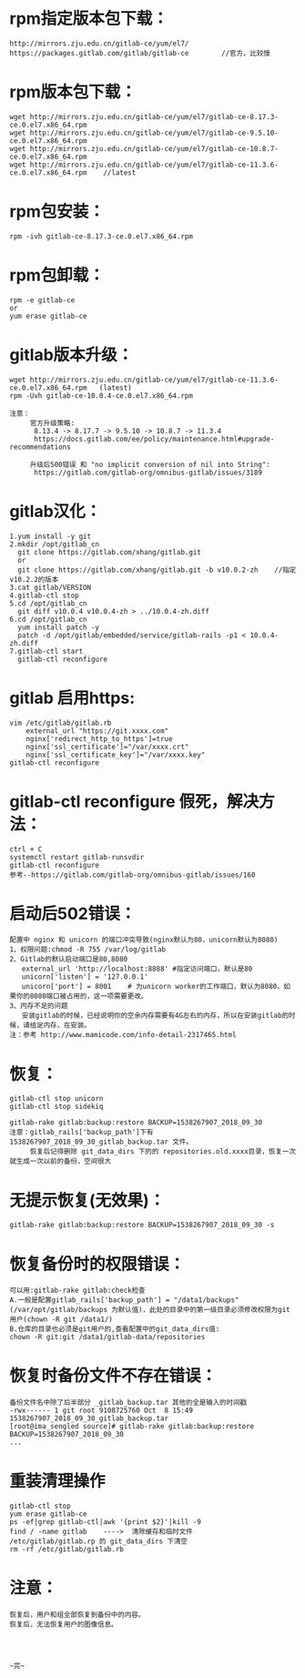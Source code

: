 # rpm指定版本包下载：
    http://mirrors.zju.edu.cn/gitlab-ce/yum/el7/
    https://packages.gitlab.com/gitlab/gitlab-ce        //官方，比较慢



# rpm版本包下载：
    wget http://mirrors.zju.edu.cn/gitlab-ce/yum/el7/gitlab-ce-8.17.3-ce.0.el7.x86_64.rpm
    wget http://mirrors.zju.edu.cn/gitlab-ce/yum/el7/gitlab-ce-9.5.10-ce.0.el7.x86_64.rpm
    wget http://mirrors.zju.edu.cn/gitlab-ce/yum/el7/gitlab-ce-10.8.7-ce.0.el7.x86_64.rpm
    wget http://mirrors.zju.edu.cn/gitlab-ce/yum/el7/gitlab-ce-11.3.6-ce.0.el7.x86_64.rpm    //latest

# rpm包安装：
    rpm -ivh gitlab-ce-8.17.3-ce.0.el7.x86_64.rpm

# rpm包卸载：
    rpm -e gitlab-ce
    or
    yum erase gitlab-ce
    
# gitlab版本升级：
    wget http://mirrors.zju.edu.cn/gitlab-ce/yum/el7/gitlab-ce-11.3.6-ce.0.el7.x86_64.rpm   (latest)
    rpm -Uvh gitlab-ce-10.0.4-ce.0.el7.x86_64.rpm
    
    注意：
         官方升级策略:
          8.13.4 -> 8.17.7 -> 9.5.10 -> 10.8.7 -> 11.3.4
          https://docs.gitlab.com/ee/policy/maintenance.html#upgrade-recommendations
          
         升级后500错误 和 "no implicit conversion of nil into String":
          https://gitlab.com/gitlab-org/omnibus-gitlab/issues/3189

# gitlab汉化：
    1.yum install -y git
    2.mkdir /opt/gitlab_cn
      git clone https://gitlab.com/xhang/gitlab.git
      or
      git clone https://gitlab.com/xhang/gitlab.git -b v10.0.2-zh    //指定v10.2.2的版本
    3.cat gitlab/VERSION
    4.gitlab-ctl stop
    5.cd /opt/gitlab_cn
      git diff v10.0.4 v10.0.4-zh > ../10.0.4-zh.diff
    6.cd /opt/gitlab_cn
      yum install patch -y
      patch -d /opt/gitlab/embedded/service/gitlab-rails -p1 < 10.0.4-zh.diff
    7.gitlab-ctl start
      gitlab-ctl reconfigure
    
# gitlab 启用https:
    vim /etc/gitlab/gitlab.rb
        external_url "https://git.xxxx.com"
        nginx['redirect_http_to_https']=true
        nginx['ssl_certificate']="/var/xxxx.crt"
        nginx['ssl_certificate_key']="/var/xxxx.key"
    gitlab-ctl reconfigure

# gitlab-ctl reconfigure 假死，解决方法：
    ctrl + C
    systemctl restart gitlab-runsvdir
    gitlab-ctl reconfigure
    参考--https://gitlab.com/gitlab-org/omnibus-gitlab/issues/160



# 启动后502错误：
    配置中 nginx 和 unicorn 的端口冲突导致(nginx默认为80，unicorn默认为8080)
    1、权限问题:chmod -R 755 /var/log/gitlab
    2、Gitlab的默认启动端口是80,8080
       external_url 'http://localhost:8888' #指定访问端口，默认是80
       unicorn['listen'] = '127.0.0.1'
       unicorn['port'] = 8001    # 为unicorn worker的工作端口，默认为8080，如果你的8080端口被占用的，这一项需要更改。
    3、内存不足的问题
       安装gitlab的时候，已经说明你的空余内存需要有4G左右的内存，所以在安装gitlab的时候，请给足内存，在安装。
    注：参考 http://www.mamicode.com/info-detail-2317465.html


# 恢复：
    gitlab-ctl stop unicorn
    gitlab-ctl stop sidekiq
    
    gitlab-rake gitlab:backup:restore BACKUP=1538267907_2018_09_30
    注意：gitlab_rails['backup_path']下有 1538267907_2018_09_30_gitlab_backup.tar 文件。
         恢复后记得删除 git_data_dirs 下的的 repositories.old.xxxx目录，恢复一次就生成一次以前的备份，空间很大


# 无提示恢复(无效果)：
    gitlab-rake gitlab:backup:restore BACKUP=1538267907_2018_09_30 -s


# 恢复备份时的权限错误：
    可以用:gitlab-rake gitlab:check检查
    A.一般是配置gitlab_rails['backup_path'] = "/data1/backups"(/var/opt/gitlab/backups 为默认值)，此处的目录中的第一级目录必须修改权限为git用户(chown -R git /data1/)
    B.仓库的目录也必须是git用户的,查看配置中的git_data_dirs值:
    chown -R git:git /data1/gitlab-data/repositories

# 恢复时备份文件不存在错误：
    备份文件名中除了后半部分 _gitlab_backup.tar 其他的全是输入的时间戳
    -rwx------ 1 git root 9108725760 Oct  8 15:49 1538267907_2018_09_30_gitlab_backup.tar
    [root@ima_sengled source]# gitlab-rake gitlab:backup:restore BACKUP=1538267907_2018_09_30
    ...
    
# 重装清理操作
    gitlab-ctl stop
    yum erase gitlab-ce
    ps -ef|grep gitlab-ctl|awk '{print $2}'|kill -9
    find / -name gitlab    ---->  清除缓存和临时文件
    /etc/gitlab/gitlab.rp 的 git_data_dirs 下清空
    rm -rf /etc/gitlab/gitlab.rb

# 注意：
    恢复后，用户和组全部恢复到备份中的内容。
    恢复后，无法恢复用户的图像信息。




    ~完~
    
